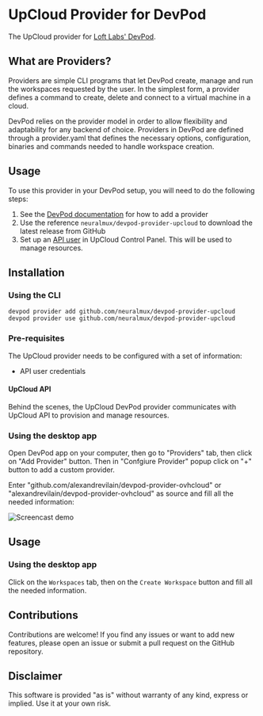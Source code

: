 # UpCloud Provider for DevPod

The UpCloud provider for [Loft Labs' DevPod](https://github.com/loft-sh/devpod).

## What are Providers?

Providers are simple CLI programs that let DevPod create, manage and run the workspaces requested by the user. In the simplest form, a provider defines a command to create, delete and connect to a virtual machine in a cloud.

DevPod relies on the provider model in order to allow flexibility and adaptability for any backend of choice. Providers in DevPod are defined through a provider.yaml that defines the necessary options, configuration, binaries and commands needed to handle workspace creation.

## Usage

To use this provider in your DevPod setup, you will need to do the following steps:

1. See the [DevPod documentation](https://devpod.sh/docs/managing-providers/add-provider)
   for how to add a provider
1. Use the reference `neuralmux/devpod-provider-upcloud` to download the latest
   release from GitHub
1. Set up an [API user](https://upcloud.com/docs/guides/getting-started-upcloud-api/)
   in UpCloud Control Panel. This will be used to manage resources.

## Installation

### Using the CLI

```
devpod provider add github.com/neuralmux/devpod-provider-upcloud
devpod provider use github.com/neuralmux/devpod-provider-upcloud
```

### Pre-requisites

The UpCloud provider needs to be configured with a set of information:

- API user credentials

#### UpCloud API

Behind the scenes, the UpCloud DevPod provider communicates with UpCloud API to provision and manage resources.

### Using the desktop app

Open DevPod app on your computer, then go to "Providers" tab, then click on "Add Provider" button. Then in "Confgiure Provider" popup click on "+" button to add a custom provider.

Enter "github.com/alexandrevilain/devpod-provider-ovhcloud" or "alexandrevilain/devpod-provider-ovhcloud" as source and fill all the needed information:

![Screencast demo](./assets/desktop-demo.gif)

## Usage

### Using the desktop app

Click on the `Workspaces` tab, then on the `Create Workspace` button and fill all the needed information.

## Contributions

Contributions are welcome! If you find any issues or want to add new features, please open an issue or submit a pull request on the GitHub repository.

## Disclaimer

This software is provided "as is" without warranty of any kind, express or implied. Use it at your own risk.